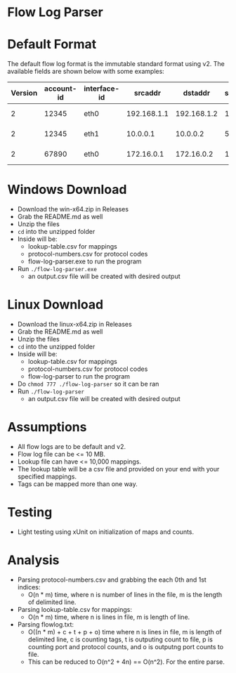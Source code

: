 # Flow Log Parser

# Default Format
The default flow log format is the immutable standard format using v2. The available fields are shown below with some examples:

| Version | account-id | interface-id | srcaddr     | dstaddr     | srcport | dstport | protocol | packets | bytes | start               | end                 | action | log-status |
| ------- | ---------- | ------------ | ----------- | ----------- | ------- | ------- | -------- | ------- | ----- | ------------------- | ------------------- | ------ | ---------- |
| 2       | 12345      | eth0         | 192.168.1.1 | 192.168.1.2 | 1234    | 80      | TCP      | 100     | 5000  | 2024-08-01T12:00:00 | 2024-08-01T12:30:00 | ALLOW  | SUCCESS    |
| 2       | 12345      | eth1         | 10.0.0.1    | 10.0.0.2    | 5678    | 443     | TCP      | 200     | 15000 | 2024-08-01T13:00:00 | 2024-08-01T13:30:00 | BLOCK  | FAILURE    |
| 2       | 67890      | eth0         | 172.16.0.1  | 172.16.0.2  | 1234    | 22      | UDP      | 50      | 2000  | 2024-08-01T14:00:00 | 2024-08-01T14:30:00 | ALLOW  | SUCCESS    |

# Windows Download
- Download the win-x64.zip in Releases
- Grab the README.md as well
- Unzip the files
- `cd` into the unzipped folder
- Inside will be:
  - lookup-table.csv for mappings
  - protocol-numbers.csv for protocol codes
  - flow-log-parser.exe to run the program
- Run `./flow-log-parser.exe`
  - an output.csv file will be created with desired output
 

# Linux Download
- Download the linux-x64.zip in Releases
- Grab the README.md as well
- Unzip the files
- `cd` into the unzipped folder
- Inside will be:
  - lookup-table.csv for mappings
  - protocol-numbers.csv for protocol codes
  - flow-log-parser to run the program
- Do `chmod 777 ./flow-log-parser` so it can be ran
- Run `./flow-log-parser`
  - an output.csv file will be created with desired output

# Assumptions
- All flow logs are to be default and v2.
- Flow log file can be <= 10 MB.
- Lookup file can have <= 10,000 mappings.
- The lookup table will be a csv file and provided on your end with your specified mappings.
- Tags can be mapped more than one way.


# Testing
- Light testing using xUnit on initialization of maps and counts.

# Analysis
- Parsing protocol-numbers.csv and grabbing the each 0th and 1st indices:
  - O(n * m) time, where n is number of lines in the file, m is the length of delimited line.
- Parsing lookup-table.csv for mappings:
  - O(n * m) time, where n is lines in file, m is length of line.
- Parsing flowlog.txt:
  - O((n * m) + c + t + p + o) time where n is lines in file, m is length of delimited line, c is counting tags, t is outputing count to file, p is counting port and protocol counts, and o is outputng port counts to file. 
  - This can be reduced to O(n^2 + 4n) == O(n^2). For the entire parse.
